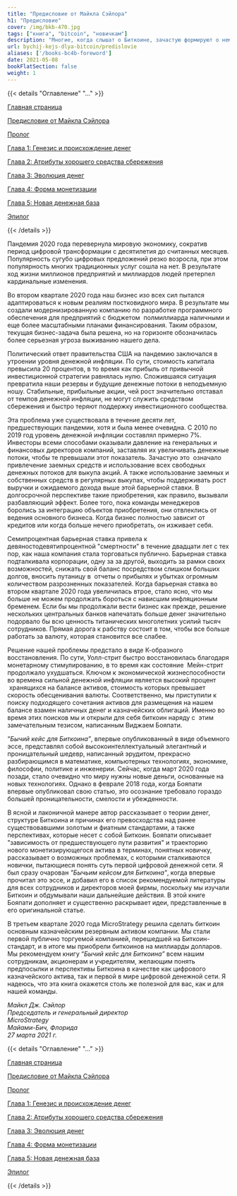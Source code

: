 ```yaml
---
title: "Предисловие от Майкла Сэйлора"
h1: "Предисловие"
cover: /img/bkb-470.jpg
tags: ["книга", "bitcoin", "новичкам"]
description: "Многие, когда слышат о Биткоине, зачастую формируют о нем собственное мнение, даже не пытаясь понять, чем он является на самом деле..."
url: bychij-kejs-dlya-bitcoin/predislovie
aliases: ['/books-bc4b-foreword']
date: 2021-05-08
bookFlatSection: false
weight: 1
---
```


{{< details "Оглавление" "..." >}}

[Главная страница](/bychij-kejs-dlya-bitcoin)

[Предисловие от Майкла Сэйлора](/bychij-kejs-dlya-bitcoin/predislovie)

[Пролог](/bychij-kejs-dlya-bitcoin/prolog)

[Глава 1: Генезис и происхождение денег](/bychij-kejs-dlya-bitcoin/glava-1)

[Глава 2: Атрибуты хорошего средства сбережения](/bychij-kejs-dlya-bitcoin/glava-2)

[Глава 3: Эволюция денег](/bychij-kejs-dlya-bitcoin/glava-3)

[Глава 4: Форма монетизации](/bychij-kejs-dlya-bitcoin/glava-4)

[Глава 5: Новая денежная база](/bychij-kejs-dlya-bitcoin/glava-5)

[Эпилог](/bychij-kejs-dlya-bitcoin/epilog)

{{< /details >}}

Пандемия 2020 года перевернула мировую экономику, сократив период цифровой трансформации с десятилетия до считанных месяцев. Популярность сугубо цифровых предложений резко возросла, при этом популярность многих традиционных услуг сошла на нет. В результате ход жизни миллионов предприятий и миллиардов людей претерпел кардинальные изменения.

Во втором квартале 2020 года наш бизнес изо всех сил пытался адаптироваться к новым реалиям постковидного мира. В результате мы создали модернизированную компанию по разработке программного обеспечения для предприятий с бюджетом  полмиллиарда наличными и еще более масштабными планами финансирования. Таким образом, текущая бизнес-задача была решена, но на горизонте обозначилась более серьезная угроза выживанию нашего дела.

Политический ответ правительства США на пандемию заключался в утроении уровня денежной инфляции. По сути, стоимость капитала превысила 20 процентов, в то время как прибыль от привычной инвестиционной стратегии равнялась нулю. Сложившаяся ситуация превратила наши резервы и будущие денежные потоки в неподъемную ношу. Стабильные, прибыльные акции, чей рост значительно отставал от темпов денежной инфляции, не могут служить средством сбережения и быстро теряют поддержку инвестиционного сообщества.

Эта проблема уже существовала в течение десяти лет, предшествующих пандемии, хотя и была менее очевидна. С 2010 по 2019 год уровень денежной инфляции составлял примерно 7%. Инвесторы всеми способами оказывали давление на генеральных и финансовых директоров компаний, заставляя их увеличивать денежные потоки, чтобы те превышали этот показатель. Зачастую это  означало привлечение заемных средств и использование всех свободных денежных потоков для выкупа акций. А также использование заемных и собственных средств в регулярных выкупах, чтобы поддерживать рост выручки и ожидаемого дохода выше этой барьерной ставки. В долгосрочной перспективе такие приобретения, как правило, вызывали разбавляющий эффект. Более того, пока команды менеджеров боролись за интеграцию объектов приобретения, они отвлеклись от ведения основного бизнеса. Когда бизнес полностью зависит от кредитов или когда больше нечего приобретать, он изживает себя.

Семипроцентная барьерная ставка привела к девяностодевятипроцентной "смертности" в течение двадцати лет с тех пор, как наша компания стала торговаться публично. Барьерная ставка подталкивала корпорации, одну за за другой, выходить за рамки своих возможностей, снижать свой баланс посредством слишком больших долгов, вносить путаницу в  отчеты о прибылях и убытках огромным количеством разрозненных показателей. Когда барьерная ставка во втором квартале 2020 года увеличилась втрое, стало ясно, что мы больше не можем продолжать бороться с нависшим инфляционным бременем. Если бы мы продолжали вести бизнес как прежде, решение нескольких центральных банков напечатать больше денег значительно подорвало бы всю ценность титанических многолетних усилий тысяч сотрудников. Прямая дорога к рабству состоит в том, чтобы все больше работать за валюту, которая становится все слабее.

Решение нашей проблемы предстало в виде К-образного восстановления. По сути, Уолл-стрит быстро восстановилась благодаря монетарному стимулированию, в то время как состояние  Мейн-стрит продолжало ухудшаться. Ключом к экономической жизнеспособности во времена сильной денежной инфляции является высокий процент  хранящихся на балансе активов, стоимость которых превышает скорость обесценивания валюты. Соответственно, мы приступили к поиску подходящего сочетания активов для размещения на нашем балансе взамен наличных денег и казначейских облигаций. Именно во время этих поисков мы и открыли для себя биткоин наряду с  этим замечательным тезисом, написанным Виджаем Бояпати.

“_Бычий кейс для Биткоинa”_, впервые опубликованный в виде объемного эссе, представлял собой высокоинтеллектуальный элегантный и проницательный шедевр, написанный эрудитом, прекрасно разбирающимся в математике, компьютерных технологиях, экономике, философии, политике и инженерии. Сейчас, когда март 2020 года позади, стало очевидно что миру нужны новые деньги, основанные на новых технологиях. Однако в феврале 2018 года, когда Бояпати впервые опубликовал свою статью, это осознание требовало гораздо большей проницательности, смелости и убежденности.

В ясной и лаконичной манере автор рассказывает о теории денег, структуре Биткоина и причинах его превосходства над ранее существовавшими золотым и фиатным стандартами, а также перспективах, которые несет с собой Биткоин. Бояпати описывает "зависимость от предшествующего пути развития" и траекторию нового монетизирующегося актива в терминах, понятных новичку, рассказывает о возможных проблемах, с которыми сталкиваются новички, пытающиеся понять суть первой цифровой денежной сети. Я был сразу очарован _"Бычьим кейсом для Биткоинa"_, когда впервые прочитал это эссе, и добавил его в список рекомендуемой литературы для всех сотрудников и директоров моей фирмы, поскольку мы изучали Биткоин и обдумывали наши дальнейшие действия. В этой книге Бояпати дополняет и существенно раскрывает идеи, представленные в его оригинальной статье.

В третьем квартале 2020 года MicroStrategy решила сделать биткоин основным казначейским резервным активом компании. Мы стали первой публично торгуемой компанией, перешедшей на Биткоин-стандарт, и в итоге мы приобрели биткоинов на миллиарды долларов. Мы рекомендуем книгу “_Бычий кейс для Биткоинa”_ всем нашим сотрудникам, акционерам и учредителям, желающим понять предпосылки и перспективы Биткоинa в качестве как цифрового казначейского актива, так и первой в мире цифровой денежной сети. Я надеюсь, что эта книга окажется столь же полезной для вас, как и для нашей команды.

_Майкл Дж. Сэйлор  
Председатель и генеральный директор  
MicroStrategy  
Майами-Бич, Флорида  
27 марта 2021 г._

{{< details "Оглавление" "..." >}}

[Главная страница](/bychij-kejs-dlya-bitcoin)

[Предисловие от Майкла Сэйлора](/bychij-kejs-dlya-bitcoin/predislovie)

[Пролог](/bychij-kejs-dlya-bitcoin/prolog)

[Глава 1: Генезис и происхождение денег](/bychij-kejs-dlya-bitcoin/glava-1)

[Глава 2: Атрибуты хорошего средства сбережения](/bychij-kejs-dlya-bitcoin/glava-2)

[Глава 3: Эволюция денег](/bychij-kejs-dlya-bitcoin/glava-3)

[Глава 4: Форма монетизации](/bychij-kejs-dlya-bitcoin/glava-4)

[Глава 5: Новая денежная база](/bychij-kejs-dlya-bitcoin/glava-5)

[Эпилог](/bychij-kejs-dlya-bitcoin/epilog)

{{< /details >}}
